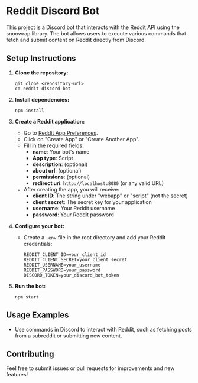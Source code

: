 # Reddit Discord Bot

This project is a Discord bot that interacts with the Reddit API using the snoowrap library. The bot allows users to execute various commands that fetch and submit content on Reddit directly from Discord.

## Setup Instructions

1. **Clone the repository:**
   ```
   git clone <repository-url>
   cd reddit-discord-bot
   ```

2. **Install dependencies:**
   ```
   npm install
   ```

3. **Create a Reddit application:**
   - Go to [Reddit App Preferences](https://www.reddit.com/prefs/apps).
   - Click on "Create App" or "Create Another App".
   - Fill in the required fields:
     - **name**: Your bot's name
     - **App type**: Script
     - **description**: (optional)
     - **about url**: (optional)
     - **permissions**: (optional)
     - **redirect uri**: `http://localhost:8080` (or any valid URL)
   - After creating the app, you will receive:
     - **client ID**: The string under "webapp" or "script" (not the secret)
     - **client secret**: The secret key for your application
     - **username**: Your Reddit username
     - **password**: Your Reddit password

4. **Configure your bot:**
   - Create a `.env` file in the root directory and add your Reddit credentials:
     ```
     REDDIT_CLIENT_ID=your_client_id
     REDDIT_CLIENT_SECRET=your_client_secret
     REDDIT_USERNAME=your_username
     REDDIT_PASSWORD=your_password
     DISCORD_TOKEN=your_discord_bot_token
     ```

5. **Run the bot:**
   ```
   npm start
   ```

## Usage Examples

- Use commands in Discord to interact with Reddit, such as fetching posts from a subreddit or submitting new content.

## Contributing

Feel free to submit issues or pull requests for improvements and new features!
